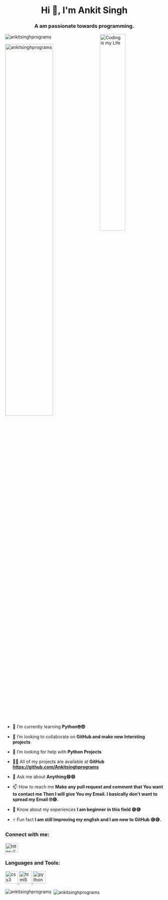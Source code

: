 <h1 align="center">Hi 👋, I'm Ankit Singh</h1>
<h3 align="center">A am passionate towards programming.</h3>

<img src="https://image.spreadshirtmedia.com/image-server/v1/mp/compositions/T993A1MPA2168PT10X47Y13D1025222056FS5290/views/1,width=550,height=550,appearanceId=1,backgroundColor=FFFFFF,noPt=true,version=1568308097/coding-passion-mouse-pad.jpg" align="right" width="40%" alt="Coding is my Life">

<p align="left"> <img src="https://komarev.com/ghpvc/?username=ankitsinghprograms&label=Profile%20views&color=0e75b6&style=flat" alt="ankitsinghprograms" /> </p>

<p align="left"> <a href="https://github.com/ryo-ma/github-profile-trophy"><img src="https://github-profile-trophy.vercel.app/?username=ankitsinghprograms" alt="ankitsinghprograms" width ="55%"/></a> </p>

- 🌱 I’m currently learning **Python🤓😎**

- 👯 I’m looking to collaborate on **GitHub and make new Intersting projects**

- 🤝 I’m looking for help with **Python Projects**

- 👨‍💻 All of my projects are available at **GitHub https://github.com/Ankitsinghprograms**

- 💬 Ask me about **Anything😄😄**

- 📫 How to reach me **Make any pull request and comment that You want to contact me Then I will give You my Email. I basically don't want to spread my Email 🙄😅.**

- 📄 Know about my experiences **I am beginner in this field 😅😅**

- ⚡ Fun fact **I am still Improving my english and I am new to GitHub 😅😅.**

<h3 align="left">Connect with me:</h3>
<p align="left">
<a href="https://www.hackerrank.com/ankitsingh300307" target="blank"><img align="center" src="https://cdn.jsdelivr.net/npm/simple-icons@3.0.1/icons/hackerrank.svg" alt="https://www.hackerrank.com/ankitsingh300307" height="30" width="40" /></a>
</p>

<h3 align="left">Languages and Tools:</h3>
<p align="left"> <a href="https://www.w3schools.com/css/" target="_blank"> <img src="https://devicons.github.io/devicon/devicon.git/icons/css3/css3-original-wordmark.svg" alt="css3" width="40" height="40"/> </a> <a href="https://www.w3.org/html/" target="_blank"> <img src="https://devicons.github.io/devicon/devicon.git/icons/html5/html5-original-wordmark.svg" alt="html5" width="40" height="40"/> </a> <a href="https://www.python.org" target="_blank"> <img src="https://devicons.github.io/devicon/devicon.git/icons/python/python-original.svg" alt="python" width="40" height="40"/> </a> </p>

<p><img align="left" src="https://github-readme-stats.vercel.app/api/top-langs?username=ankitsinghprograms&show_icons=true&locale=en&layout=compact" alt="ankitsinghprograms" /></p>

<p>&nbsp;<img align="center" src="https://github-readme-stats.vercel.app/api?username=ankitsinghprograms&show_icons=true&locale=en" alt="ankitsinghprograms" /></p>

<!--
**Ankitsinghprograms/Ankitsinghprograms** is a ✨ _special_ ✨ repository because its `README.md` (this file) appears on your GitHub profile.

Here are some ideas to get you started:

- 🔭 I’m currently working on ...
- 🌱 I’m currently learning ...
- 👯 I’m looking to collaborate on ...
- 🤔 I’m looking for help with ...
- 💬 Ask me about ...
- 📫 How to reach me: ...
- 😄 Pronouns: ...
- ⚡ Fun fact: ...
-->
